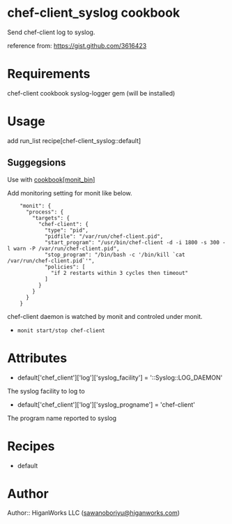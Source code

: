 # chef-client_syslog cookbook

Send chef-client log to syslog.

reference from: https://gist.github.com/3616423

# Requirements

chef-client cookbook
syslog-logger gem (will be installed)

# Usage

add run_list recipe[chef-client_syslog::default]

## Suggegsions

Use with [cookbook[monit_bin]](http://community.opscode.com/cookbooks/monit_bin)

Add monitoring setting for monit like below.

<pre><code>    "monit": {
      "process": {
        "targets": {
          "chef-client": {
            "type": "pid",
            "pidfile": "/var/run/chef-client.pid",
            "start_program": "/usr/bin/chef-client -d -i 1800 -s 300 -l warn -P /var/run/chef-client.pid",
            "stop_program": "/bin/bash -c '/bin/kill `cat /var/run/chef-client.pid`'",
            "policies": [
              "if 2 restarts within 3 cycles then timeout"
            ]
          }
        }
      }
    } </code></pre>

chef-client daemon is watched by monit and controled under monit.

- `monit start/stop chef-client`


# Attributes

- default['chef_client']['log']['syslog_facility'] = '::Syslog::LOG_DAEMON'

The syslog facility to log to

- default['chef_client']['log']['syslog_progname'] = 'chef-client'

The program name reported to syslog

# Recipes

- default

# Author

Author:: HiganWorks LLC (<sawanoboriyu@higanworks.com>)

